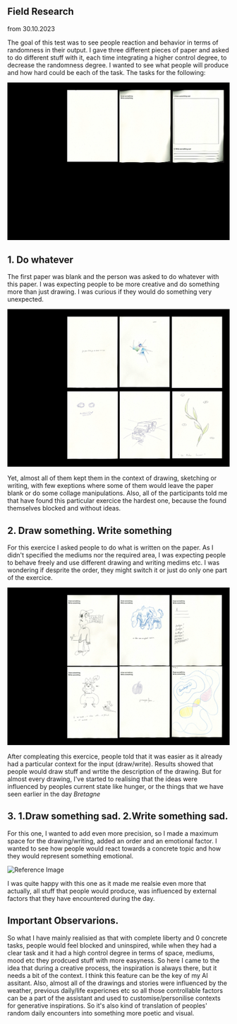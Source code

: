 ## Field Research

from 30.10.2023

The goal of this test was to see people reaction and behavior in terms of randomness in their output. I gave three different pieces of paper and asked to do different stuff with it, each time integrating a higher control degree, to decrease the randomness degree. I wanted to see what people will produce and how hard could be each of the task. The tasks for the following:

![Reference Image](/process/field-research/2023-10-30/test-01/Test_01_Task.png)

## 1. Do whatever

The first paper was blank and the person was asked to do whatever with this paper. I was expecting people to be more creative and do something more than just drawing. I was curious if they would do something very unexpected.

![Reference Image](/process/field-research/2023-10-30/test-01/Test_01_Result_01.png)

Yet, almost all of them kept them in the context of drawing, sketching or writing, with few exeptions where some of them would leave the paper blank or do some collage manipulations. Also, all of the participants told me that have found this particular exercice the hardest one, because the found themselves blocked and without ideas.

## 2. Draw something. Write something

For this exercice I asked people to do what is written on the paper. As I didn't specified the mediums nor the required area, I was expecting people to behave freely and use different drawing and writing medims etc. I was wondering if desprite the order, they might switch it or just do only one part of the exercice. 

![Reference Image](/process/field-research/2023-10-30/test-01/Test_01_Result_02.png)

After compleating this exercice, people told that it was easier as it already had a particular context for the input (draw/write). Results showed that people would draw stuff and wrtite the description of the drawing. But for almost every drawing, I've started to realising that the ideas were influenced by peoples current state like hunger, or the things that we have seen earlier in the day *Bretagne*


## 3. 1.Draw something sad. 2.Write something sad.

For this one, I wanted to add even more precision, so I made a maximum space for the drawing/writing, added an order and an emotional factor. I wanted to see how people would react towards a concrete topic and how they would represent something emotional.


![Reference Image](/process/field-research/2023-10-30/test-01/Test_01_Result_03.png)

I was quite happy with this one as it made me realsie even more that actually, all stuff that people would produce, was influenced by external factors that they have encountered during the day. 

## Important Observarions.

So what I have mainly realisied as that with complete liberty and 0 concrete tasks, people would feel blocked and uninspired, while when they had a clear task and it had a high control degree in terms of space, mediums, mood etc they prodcued stuff with more easyness. So here I came to the idea that during a creative process, the inspiration is always there, but it needs a bit of the context. I think this feature can be the key of my AI assitant.
Also, almost all of the drawings and stories were influenced by the weather, previous daily/life expericnes etc so all those controllable factors can be a part of the assistant and used to customise/personilise contexts for generative inspirations. So it's also kind of translation of peoples' random daily encounters into something more poetic and visual.
